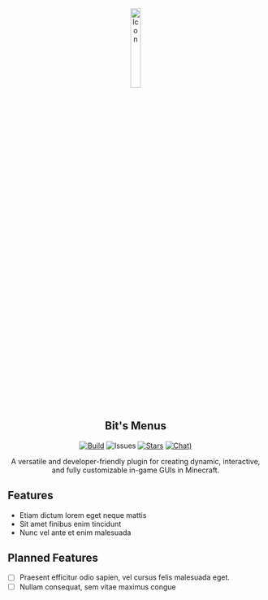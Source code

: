 <div align="center">
<img src="https://i.imgur.com/hy4lp6A.jpeg" style="width: 20%;" alt="Icon">

## Bit's Menus
[![Build](https://img.shields.io/github/actions/workflow/status/BitByLogics/Bits-Menus/.github/workflows/maven.yml?branch=master)](https://github.com/BitByLogics/Bits-Preferences/actions)
![Issues](https://img.shields.io/github/issues-raw/BitByLogics/Bits-Menus)
[![Stars](https://img.shields.io/github/stars/BitByLogics/Bits-Menus)](https://github.com/BitByLogics/Bits-Preferences/stargazers)
[![Chat)](https://img.shields.io/discord/1310486866272981002?logo=discord&logoColor=white)](https://discord.gg/syngw2UQUd)

A versatile and developer-friendly plugin for creating dynamic, interactive, and fully customizable in-game GUIs in Minecraft.
</div>

## Features
* Etiam dictum lorem eget neque mattis
* Sit amet finibus enim tincidunt
* Nunc vel ante et enim malesuada

## Planned Features
- [ ] Praesent efficitur odio sapien, vel cursus felis malesuada eget.
- [ ] Nullam consequat, sem vitae maximus congue